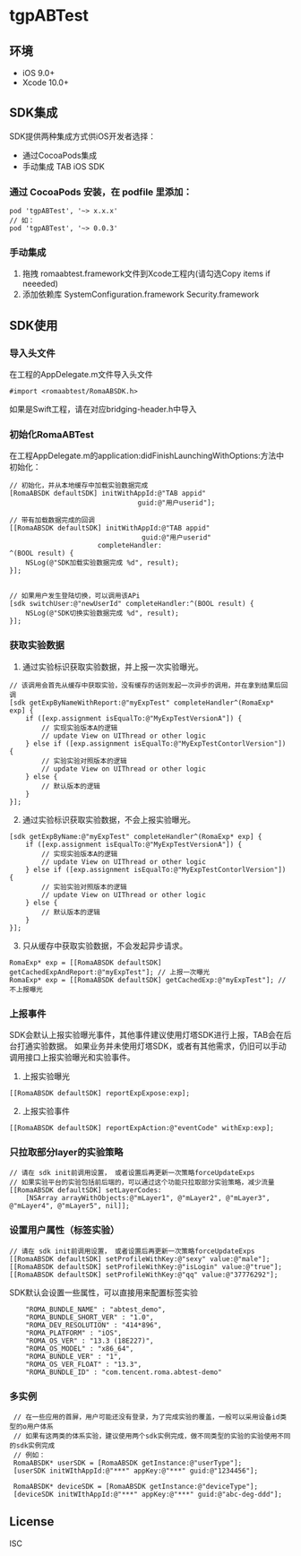 # tgpABTest

## 环境
* iOS 9.0+
* Xcode 10.0+

## SDK集成
SDK提供两种集成方式供iOS开发者选择：
- 通过CocoaPods集成
- 手动集成 TAB iOS SDK 

### 通过 CocoaPods 安装，在 podfile 里添加：

```
pod 'tgpABTest', '~> x.x.x'
// 如：
pod 'tgpABTest', '~> 0.0.3'
```
### 手动集成
1. 拖拽 romaabtest.framework文件到Xcode工程内(请勾选Copy items if neeeded)
2. 添加依赖库 SystemConfiguration.framework Security.framework

## SDK使用

### 导入头文件

在工程的AppDelegate.m文件导入头文件

```
#import <romaabtest/RomaABSDK.h>
```
如果是Swift工程，请在对应bridging-header.h中导入

### 初始化RomaABTest

在工程AppDelegate.m的application:didFinishLaunchingWithOptions:方法中初始化：

```
// 初始化，并从本地缓存中加载实验数据完成
[RomaABSDK defaultSDK] initWithAppId:@"TAB appid" 
                                guid:@"用户userid"]; 

// 带有加载数据完成的回调
[[RomaABSDK defaultSDK] initWithAppId:@"TAB appid" 
                                 guid:@"用户userid"
                      completeHandler:
^(BOOL result) {
    NSLog(@"SDK加载实验数据完成 %d", result);
}];


// 如果用户发生登陆切换，可以调用该APi
[sdk switchUser:@"newUserId" completeHandler:^(BOOL result) {
    NSLog(@"SDK切换实验数据完成 %d", result);
}];
```

### 获取实验数据

1. 通过实验标识获取实验数据，并上报一次实验曝光。

```
// 该调用会首先从缓存中获取实验，没有缓存的话则发起一次异步的调用，并在拿到结果后回调
[sdk getExpByNameWithReport:@"myExpTest" completeHandler^(RomaExp* exp] {
    if ([exp.assignment isEqualTo:@"MyExpTestVersionA"]) {
        // 实现实验版本A的逻辑
        // update View on UIThread or other logic
    } else if ([exp.assignment isEqualTo:@"MyExpTestContorlVersion"]) {
        // 实验实验对照版本的逻辑
        // update View on UIThread or other logic
    } else {
        // 默认版本的逻辑
    }
}];

```

2. 通过实验标识获取实验数据，不会上报实验曝光。

```
[sdk getExpByName:@"myExpTest" completeHandler^(RomaExp* exp] {
    if ([exp.assignment isEqualTo:@"MyExpTestVersionA"]) {
        // 实现实验版本A的逻辑
        // update View on UIThread or other logic
    } else if ([exp.assignment isEqualTo:@"MyExpTestContorlVersion"]) {
        // 实验实验对照版本的逻辑
        // update View on UIThread or other logic
    } else {
        // 默认版本的逻辑
    }
}];
```

3. 只从缓存中获取实验数据，不会发起异步请求。

```
RomaExp* exp = [[RomaABSDK defaultSDK] getCachedExpAndReport:@"myExpTest"]; // 上报一次曝光
RomaExp* exp = [[RomaABSDK defaultSDK] getCachedExp:@"myExpTest"]; // 不上报曝光
```

### 上报事件

SDK会默认上报实验曝光事件，其他事件建议使用灯塔SDK进行上报，TAB会在后台打通实验数据。
如果业务并未使用灯塔SDK，或者有其他需求，仍旧可以手动调用接口上报实验曝光和实验事件。

1. 上报实验曝光

```
[[RomaABSDK defaultSDK] reportExpExpose:exp];
```

2. 上报实验事件

```
[[RomaABSDK defaultSDK] reportExpAction:@"eventCode" withExp:exp];
```

### 只拉取部分layer的实验策略

```
// 请在 sdk init前调用设置， 或者设置后再更新一次策略forceUpdateExps
// 如果实验平台的实验包括前后端的，可以通过这个功能只拉取部分实验策略，减少流量
[[RomaABSDK defaultSDK] setLayerCodes:
    [NSArray arrayWithObjects:@"mLayer1", @"mLayer2", @"mLayer3", @"mLayer4", @"mLayer5", nil]];
```

### 设置用户属性（标签实验）

```
// 请在 sdk init前调用设置， 或者设置后再更新一次策略forceUpdateExps
[[RomaABSDK defaultSDK] setProfileWithKey:@"sexy" value:@"male"];
[[RomaABSDK defaultSDK] setProfileWithKey:@"isLogin" value:@"true"];
[[RomaABSDK defaultSDK] setProfileWithKey:@"qq" value:@"37776292"];
```

SDK默认会设置一些属性，可以直接用来配置标签实验

```
    "ROMA_BUNDLE_NAME" : "abtest_demo",
    "ROMA_BUNDLE_SHORT_VER" : "1.0",
    "ROMA_DEV_RESOLUTION" : "414*896",
    "ROMA_PLATFORM" : "iOS",
    "ROMA_OS_VER" : "13.3 (18E227)",
    "ROMA_OS_MODEL" : "x86_64",
    "ROMA_BUNDLE_VER" : "1",
    "ROMA_OS_VER_FLOAT" : "13.3",
    "ROMA_BUNDLE_ID" : "com.tencent.roma.abtest-demo"
```

### 多实例

```
 // 在一些应用的首屏，用户可能还没有登录，为了完成实验的覆盖，一般可以采用设备id类型的o用户体系
 // 如果有这两类的体系实验，建议使用两个sdk实例完成，做不同类型的实验的实验使用不同的sdk实例完成
 // 例如：
 RomaABSDK* userSDK = [RomaABSDK getInstance:@"userType"];
 [userSDK initWIthAppId:@"***" appKey:@"***" guid:@"1234456"];
 
 RomaABSDK* deviceSDK = [RomaABSDK getInstance:@"deviceType"];
 [deviceSDK initWIthAppId:@"***" appKey:@"***" guid:@"abc-deg-ddd"];
```

##  License

ISC
